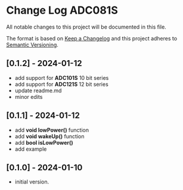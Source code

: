 # Change Log ADC081S

All notable changes to this project will be documented in this file.

The format is based on [Keep a Changelog](http://keepachangelog.com/)
and this project adheres to [Semantic Versioning](http://semver.org/).


## [0.1.2] - 2024-01-12
- add support for **ADC101S** 10 bit series
- add support for **ADC121S** 12 bit series
- update readme.md
- minor edits


## [0.1.1] - 2024-01-12
- add **void lowPower()** function
- add **void wakeUp()** function
- add **bool isLowPower()**
- add example

## [0.1.0] - 2024-01-10
- initial version.

